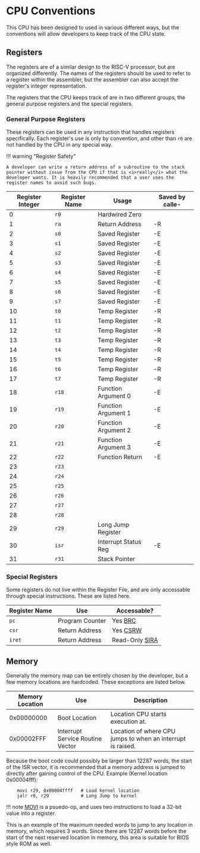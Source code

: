 # CPU Conventions

This CPU has been designed to used in various different ways, but the conventions will allow developers to keep track of the CPU state.

## Registers

The registers are of a similar design to the RISC-V processor, but are organized differently. The names of the registers should be used to refer to a register within the assembler, but the assembler can also accept the register's integer representation. 

The registers that the CPU keeps track of are in two different groups, the general purpose registers and the special registers. 

### General Purpose Registers

These registers can be used in any instruction that handles registers specifically. Each register's use is only by convention, and other than `r0` are not handled by the CPU in any special way. 

!!! warning "Register Safety"

    A developer can write a return address of a subroutine to the stack pointer without issue from the CPU if that is <i>really</i> what the developer wants. It is heavily recommended that a user uses the register names to avoid such bugs.

| Register Integer | Register Name           | Usage                | Saved by calle- |
| ---------------- | ----------------------- | -------------------- | --------------- |
| 0                | `r0`                    | Hardwired Zero       |                 |
| 1                | `ra`                    | Return Address       | \-R             |
| 2                | `s0`                    | Saved Register       | \-E             |
| 3                | `s1`                    | Saved Register       | \-E             |
| 4                | `s2`                    | Saved Register       | \-E             |
| 5                | `s3`                    | Saved Register       | \-E             |
| 6                | `s4`                    | Saved Register       | \-E             |
| 7                | `s5`                    | Saved Register       | \-E             |
| 8                | `s6`                    | Saved Register       | \-E             |
| 9                | `s7`                    | Saved Register       | \-E             |
| 10               | `t0`                    | Temp Register        | \-R             |
| 11               | `t1`                    | Temp Register        | \-R             |
| 12               | `t2`                    | Temp Register        | \-R             |
| 13               | `t3`                    | Temp Register        | \-R             |
| 14               | `t4`                    | Temp Register        | \-R             |
| 15               | `t5`                    | Temp Register        | \-R             |
| 16               | `t6`                    | Temp Register        | \-R             |
| 17               | `t7`                    | Temp Register        | \-R             |
| 18               | `r18`                   | Function Argument 0  | \-E             |
| 19               | `r19`                   | Function Argument 1  | \-E             |
| 20               | `r20`                   | Function Argument 2  | \-E             |
| 21               | `r21`                   | Function Argument 3  | \-E             |
| 22               | `r22`                   | Function Return      | \-E             |
| 23               | `r23`                   |                      |                 |
| 24               | `r24`                   |                      |                 |
| 25               | `r25`                   |                      |                 |
| 26               | `r26`                   |                      |                 |
| 27               | `r27`                   |                      |                 |
| 28               | `r28`                   |                      |                 |
| 29               | `r29`                   | Long Jump Register   |                 |
| 30               | `isr`                   | Interrupt Status Reg | \-E             |
| 31               | `r31`                   | Stack Pointer        |                 |

### Special Registers

Some registers do not live within the Register File, and are only accessable through special instructions. These are listed here.

| Register Name | Use                  | Accessable?                                   |
| ------------- | -------------------- | --------------------------------------------- |
| `pc`          | Program Counter      | Yes [BRC](../cpu/instructions.md#brc)         |
| `csr`         | Return Address       | Yes [CSRW](../cpu/instructions.md#csrw)       |
| `iret`        | Return Address       | Read-Only [SIRA](../cpu/instructions.md#sira) |

## Memory

Generally the memory map can be entirely chosen by the developer, but a few memory locations are hardcoded. These exceptions are listed below.

| Memory Location | Use                              | Description 
| --------------- | -------------------------------- | ----------------------------------------------------------- | 
| 0x00000000      | Boot Location                    | Location CPU starts execution at.                           |
| 0x00002FFF      | Interrupt Service Routine Vector | Location of where CPU jumps to when an interrupt is raised. |

Because the boot code could possibly be larger than 12287 words, the start of the ISR vector, it is recommended that a memory address is jumped to directly after gaining control of the CPU. Example (Kernel location 0x00004fff):

```
    movi r29, 0x00004ffff   # Load kernel location
    jalr r0, r29            # Long Jump to kernel
```

!!! note
    [MOVI](../cpu/instructions.md#movi) is a psuedo-op, and uses two instructions to load a 32-bit value into a register.

This is an example of the maximum needed words to jump to any location in memory, which requires 3 words. Since there are 12287 words before the start of the next reserved location in memory, this area is suitable for BIOS style ROM as well.
